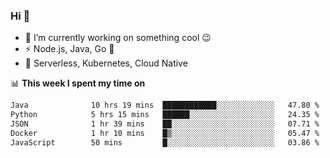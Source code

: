 ### Hi 👋

<!--
**nodejh/nodejh** is a ✨ _special_ ✨ repository because its `README.md` (this file) appears on your GitHub profile.

Here are some ideas to get you started:

- 🔭 I’m currently working on ...
- 🌱 I’m currently learning ...
- 👯 I’m looking to collaborate on ...
- 🤔 I’m looking for help with ...
- 💬 Ask me about ...
- 📫 How to reach me: ...
- 😄 Pronouns: ...
- ⚡ Fun fact: ...
-->

- 🔭 I’m currently working on something cool :wink:
- ⚡ Node.js, Java, Go :thought_balloon:
- 🤖 Serverless, Kubernetes, Cloud Native

📊 **This week I spent my time on**

<!--START_SECTION:waka-->

```txt
Java              10 hrs 19 mins  ████████████░░░░░░░░░░░░░   47.80 %
Python            5 hrs 15 mins   ██████░░░░░░░░░░░░░░░░░░░   24.35 %
JSON              1 hr 39 mins    ██░░░░░░░░░░░░░░░░░░░░░░░   07.71 %
Docker            1 hr 10 mins    █▒░░░░░░░░░░░░░░░░░░░░░░░   05.47 %
JavaScript        50 mins         █░░░░░░░░░░░░░░░░░░░░░░░░   03.86 %
```

<!--END_SECTION:waka-->


<!--
:traffic_light: **Visitors**

![visitors](https://visitor-badge.glitch.me/badge?page_id=nodejh.nodejh)
-->
